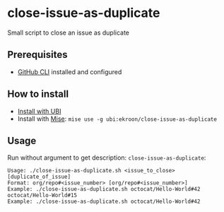 # close-issue-as-duplicate

Small script to close an issue as duplicate

## Prerequisites

- [GitHub CLI](https://cli.github.com/) installed and configured

## How to install

- [Install with UBI](https://github.com/houseabsolute/ubi?tab=readme-ov-file#how-to-use-it )
- Install with [Mise](https://mise.jdx.dev/): `mise use -g ubi:ekroon/close-issue-as-duplicate`

## Usage

Run without argument to get description: `close-issue-as-duplicate`:

```
Usage: ./close-issue-as-duplicate.sh <issue_to_close> [duplicate_of_issue]
Format: org/repo#<issue_number> [org/repo#<issue_number>]
Example: ./close-issue-as-duplicate.sh octocat/Hello-World#42 octocat/Hello-World#15
Example: ./close-issue-as-duplicate.sh octocat/Hello-World#42
```
